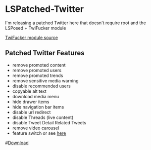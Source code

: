 # LSPatched-Twitter
I'm releasing a patched Twitter here that doesn't require root and the LSPosed + TwiFucker module

[TwiFucker module source](https://github.com/Dr-TSNG/TwiFucker) 

## Patched Twitter Features 
- remove promoted content
- remove promoted users
- remove promoted trends
- remove sensitive media warning
- disable recommended users
- copyable alt text
- download media menu
- hide drawer items
- hide navigation bar items
- disable url redirect
- disable Threads (live content)
- disable Tweet Detail Related Tweets
- remove video carousel
- feature switch
or see [here](https://github.com/Dr-TSNG/TwiFucker/blob/master/FEATURES.md)

#[Download](https://github.com/uvzen/LSPatched-Twitter/releases)
